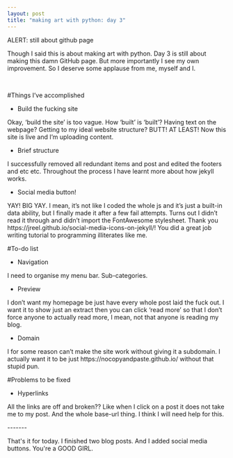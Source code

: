 ```yaml
---
layout: post
title: "making art with python: day 3"
---
```


<div class="message">
  ALERT: still about github page
</div>



<p>Though I said this is about making art with python. Day 3 is still about making this damn GitHub page. But more importantly I see my own improvement. So I deserve some applause from me, myself and I.</p>
<p>&nbsp;</p>
<p>#Things I&rsquo;ve accomplished</p>
<ul>
    <li>Build the fucking site</li>
</ul>
<p>Okay, &lsquo;build the site&rsquo; is too vague. How &lsquo;built&rsquo; is &lsquo;built&rsquo;? Having text on the webpage? Getting to my ideal website structure? BUTT! AT LEAST! Now this site is live and I&rsquo;m uploading content.</p>
<ul>
    <li>Brief structure</li>
</ul>
<p>I successfully removed all redundant items and post and edited the footers and etc etc. Throughout the process I have learnt more about how jekyll works.</p>
<ul>
    <li>Social media button!</li>
</ul>
<p>YAY! BIG YAY. I mean, it&rsquo;s not like I coded the whole js and it&rsquo;s just a built-in data ability, but I finally made it after a few fail attempts. Turns out I didn&rsquo;t read it through and didn&rsquo;t import the FontAwesome stylesheet. Thank you https://jreel.github.io/social-media-icons-on-jekyll/! You did a great job writing tutorial to programming illiterates like me.</p>
<p>#To-do list</p>
<ul>
    <li>Navigation</li>
</ul>
<p>I need to organise my menu bar. Sub-categories.</p>
<ul>
    <li>Preview</li>
</ul>
<p>I don&rsquo;t want my homepage be just have every whole post laid the fuck out. I want it to show just an extract then you can click &lsquo;read more&rsquo; so that I don&rsquo;t force anyone to actually read more, I mean, not that anyone is reading my blog. &nbsp;</p>
<ul>
    <li>Domain</li>
</ul>
<p>I for some reason can&rsquo;t make the site work without giving it a subdomain. I actually want it to be just https://nocopyandpaste.github.io/ without that stupid pun.</p>
<p>#Problems to be fixed</p>
<ul>
    <li>Hyperlinks</li>
</ul>
<p>All the links are off and broken?? Like when I click on a post it does not take me to my post. And the whole base-url thing. I think I will need help for this.</p>
<p>-------</p>
<p>That&apos;s it for today. I finished two blog posts. And I added social media buttons. You&apos;re a GOOD GIRL.</p>
<p><br></p>
<p><br></p>


